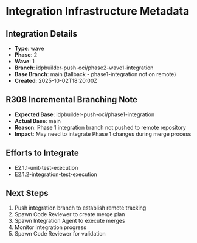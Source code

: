 # Integration Infrastructure Metadata

## Integration Details
- **Type**: wave
- **Phase**: 2
- **Wave**: 1
- **Branch**: idpbuilder-push-oci/phase2-wave1-integration
- **Base Branch**: main (fallback - phase1-integration not on remote)
- **Created**: 2025-10-02T18:20:00Z

## R308 Incremental Branching Note
- **Expected Base**: idpbuilder-push-oci/phase1-integration
- **Actual Base**: main
- **Reason**: Phase 1 integration branch not pushed to remote repository
- **Impact**: May need to integrate Phase 1 changes during merge process

## Efforts to Integrate
- E2.1.1-unit-test-execution
- E2.1.2-integration-test-execution

## Next Steps
1. Push integration branch to establish remote tracking
2. Spawn Code Reviewer to create merge plan
3. Spawn Integration Agent to execute merges
4. Monitor integration progress
5. Spawn Code Reviewer for validation
